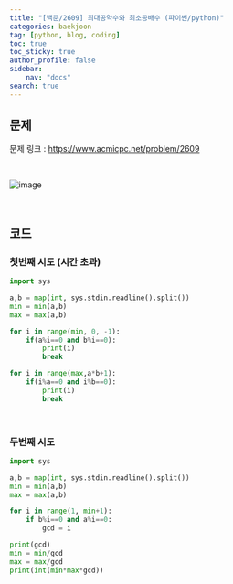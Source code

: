```yaml
---
title: "[백준/2609] 최대공약수와 최소공배수 (파이썬/python)"
categories: baekjoon
tag: [python, blog, coding]
toc: true
toc_sticky: true
author_profile: false
sidebar:
    nav: "docs"
search: true
---
```


## 문제

문제 링크 : https://www.acmicpc.net/problem/2609

<br/>

![image](https://user-images.githubusercontent.com/52556486/180924641-95097075-67d4-47de-9363-e188e12d3415.png)

<br/>

## 코드
### 첫번째 시도 (시간 초과)
```python
import sys

a,b = map(int, sys.stdin.readline().split())
min = min(a,b)
max = max(a,b)

for i in range(min, 0, -1):
    if(a%i==0 and b%i==0):
        print(i)
        break

for i in range(max,a*b+1):
    if(i%a==0 and i%b==0):
        print(i)
        break
```
<br/>

### 두번째 시도
```python
import sys

a,b = map(int, sys.stdin.readline().split())
min = min(a,b)
max = max(a,b)

for i in range(1, min+1):
    if b%i==0 and a%i==0:
        gcd = i

print(gcd)
min = min/gcd
max = max/gcd
print(int(min*max*gcd))
```
